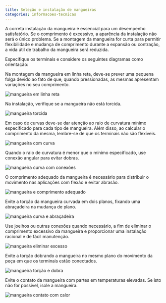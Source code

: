 ```yaml
---
title: Seleção e instalação de mangueiras
categories: informacoes-tecnicas
---
```


A correta instalação da mangueira é essencial para um desempenho satisfatório. Se o comprimento é excessivo, a aparência da instalação não será o único problema. Se a montagem da mangueira for curta para permitir flexibilidade e mudança de comprimento durante a expansão ou contração, a vida útil de trabalho da mangueira será reduzida.

Especifique os terminais e considere os seguintes diagramas como orientação:

<div data-grid="">
    <div data-cell="">
        <p>Na montagem da mangueira em linha reta, deve-se prever uma pequena folga devido ao fato de que, quando pressionadas, as mesmas apresentam variações no seu comprimento.</p>
    </div>
    <div data-cell=""><img src="{{ site.baseurl }}/img/posts/selecao-instalacao-mangueiras.gif" alt="mangueira em linha reta"></div>
</div>

<div data-grid="">
    <div data-cell="">
        <p>Na instalação, verifique se a mangueira não está torcida.</p>
    </div>
    <div data-cell=""><img src="{{ site.baseurl }}/img/posts/selecao-instalacao-mangueiras(2).gif" alt="mangueira torcida"></div>
</div>

<div data-grid="">
    <div data-cell="">
        <p>Em caso de curvas deve-se dar atenção ao raio de curvatura mínimo especificado para cada tipo de mangueira. Além disso, ao calcular o comprimento da mesma, lembre-se de que os terminais não são flexíveis.</p>
    </div>
    <div data-cell=""><img src="{{ site.baseurl }}/img/posts/selecao-instalacao-mangueiras(3).gif" alt="mangueira com curva"></div>
</div>

<div data-grid="">
    <div data-cell="">
        <p>Quando o raio de curvatura é menor que o mínimo especificado, use conexão angular para evitar dobras.</p>
    </div>
    <div data-cell=""><img src="{{ site.baseurl }}/img/posts/selecao-instalacao-mangueiras(4).gif" alt="mangueira curva com conexões"></div>
</div>

<div data-grid="">
    <div data-cell="">
        <p>O comprimento adequado da mangueira é necessário para distribuir o movimento nas aplicações com flexão e evitar abrasão.</p>
    </div>
    <div data-cell=""><img src="{{ site.baseurl }}/img/posts/selecao-instalacao-mangueiras(5).gif" alt="mangueira e comprimento adequado"></div>
</div>

<div data-grid="">
    <div data-cell="">
        <p>Evite a torção da mangueira curvada em dois planos, fixando uma abraçadeira na mudança de plano.</p>
    </div>
    <div data-cell=""><img src="{{ site.baseurl }}/img/posts/selecao-instalacao-mangueiras(6).gif" alt="mangueira curva e abraçadeira"></div>
</div>

<div data-grid="">
    <div data-cell="">
        <p>Use joelhos ou outras conexões quando necessário, a fim de eliminar o comprimento excessivo da mangueira e proporcionar uma instalação racional e de fácil manutenção.</p>
    </div>
    <div data-cell=""><img src="{{ site.baseurl }}/img/posts/selecao-instalacao-mangueiras(7).gif" alt="mangueira eliminar excesso"></div>
</div>

<div data-grid="">
    <div data-cell="">
        <p>Evite a torção dobrando a mangueira no mesmo plano do movimento da peça em que os terminais estão conectados.</p>
    </div>
    <div data-cell=""><img src="{{ site.baseurl }}/img/posts/selecao-instalacao-mangueiras(8).gif" alt="mangueira torção e dobra"></div>
</div>

<div data-grid="">
    <div data-cell="">
        <p>Evite o contato da mangueira com partes em temperaturas elevadas. Se isto não for possível, isole a mangueira.</p>
    </div>
    <div data-cell=""><img src="{{ site.baseurl }}/img/posts/selecao-instalacao-mangueiras(9).gif" alt="mangueira contato com calor"></div>
</div>
